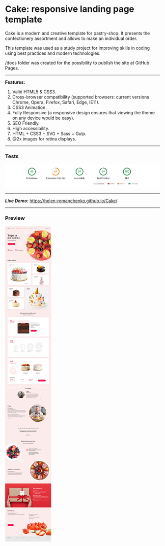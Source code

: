# Cake: responsive landing page template

Cake is a modern and creative template for pastry-shop. It presents the confectionery assortment and allows to make an individual order.

This template was used as a study project for improving skills in coding using best practices and modern technologies.

/docs folder was created for the possibility to publish the site at GitHub Pages.

*****

**Features:**
1. Valid HTML5 & CSS3.
2. Cross-browser compatibility (supported browsers: current versions Chrome, Opera, Firefox, Safari, Edge, IE11).
3. CSS3 Animation.
4. Fully Responsive (a responsive design ensures that viewing the theme on any device would be easy).
5. SEO Friendly.
6. High accessibility.
7. HTML + CSS3 + SVG + Sass + Gulp.
8. @2x images for retina displays.

*****

### Tests

![site-audit](https://github.com/Helen-Romanchenko/Cake/blob/master/description/site-audit.png)

*****

***Live Demo:***  https://helen-romanchenko.github.io/Cake/

*****

### Preview

![preview a desktop version](https://github.com/Helen-Romanchenko/Cake/blob/master/description/preview-desktop_version.jpg)
